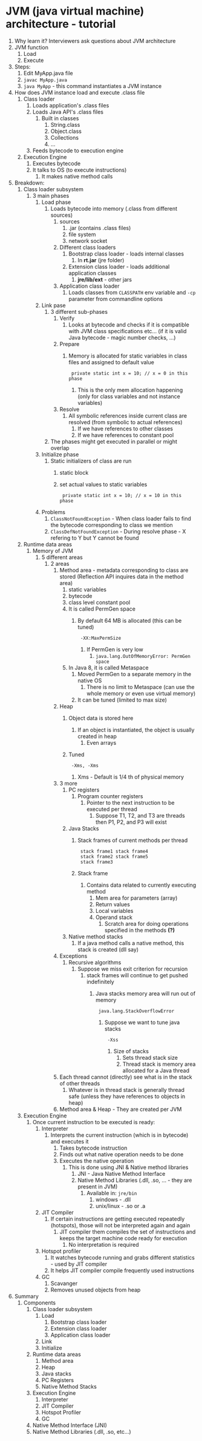 # JVM (java virtual machine) architecture - tutorial #
1. Why learn it? Interviewers ask questions about JVM architecture
2. JVM function
	1. Load
	2. Execute
3. Steps:
	1. Edit MyApp.java file
	2. `javac MyApp.java`
	3. `java MyApp` - this command instantiates a JVM instance
4. How does JVM instance load and execute .class file
	1. Class loader
		1. Loads application's .class files
		2. Loads Java API's .class files
			1. Built in classes
				1. String.class
				2. Object.class
				3. Collections
				4. ...
		3. Feeds bytecode to execution engine
	2. Execution Engine
		1. Executes bytecode
		2. It talks to OS (to execute instructions)
			1. It makes native method calls
5. Breakdown:
	1. Class loader subsystem
		1. 3 main phases
			1. Load phase
				1. Loads bytecode into memory (.class from different sources)
					1. sources
						1. .jar (contains .class files)
						2. file system
						3. network socket
					2. Different class loaders
						1. Bootstrap class loader - loads internal classes
							1. In **rt.jar** (jre folder)
						2. Extension class loader - loads additional application classes
							1. **jre/lib/ext** - other jars
					3. Application class loader
						1. 	Loads classes from `CLASSPATH` env variable and `-cp` parameter from commandline options
			2. Link pase
				1. 3 different sub-phases
					1. Verify
						1. Looks at bytecode and checks if it is compatible with JVM class specifications etc... (if it is valid Java bytecode - magic number checks, ...)
					2. Prepare
						1. Memory is allocated for static variables in class files and assigned to default value
						
								private static int x = 10; // x = 0 in this phase
								
							1. This is the only mem allocation happening (only for class variables and not instance variables)
					3. Resolve
						1. All symbolic references inside current class are resolved (from symbolic to actual references)
							1. If we have references to other classes
							2. If we have references to constant pool
				2. The phases might get executed in parallel or might overlap
			3. Initialize phase
				1. Static initializers of class are run
					1. static block
					2. set actual values to static variables

							private static int x = 10; // x = 10 in this phase
			4. Problems
				1. `ClassNotFoundException` - When class loader fails to find the bytecode corresponding to class we mention
				2. `ClassDefNotFoundException` - During resolve phase - X refering to Y but Y cannot be found					
	2. Runtime data areas
		1. Memory of JVM
			1. 5 different areas
				1. 2 areas
					1. Method area - metadata corresponding to class are stored (Reflection API inquires data in the method area)
						1. static variables
						2. bytecode
						3. class level constant pool
						4. It is called PermGen space
							1. By default 64 MB is allocated (this can be tuned)
							
									-XX:MaxPermSize
									
								1. If PermGen is very low
									1. `java.lang.OutOfMemoryError: PermGen space`
						5. In Java 8, it is called Metaspace
							1. Moved PermGen to a separate memory in the native OS
								1. There is no limit to Metaspace (can use the whole memory or even use virtual memory)
							2. It can be tuned (limited to max size)
					2. Heap
						1. Object data is stored here
							1. If an object is instantiated, the object is usually created in heap
								1. Even arrays
						2. Tuned
						
								-Xms, -Xms
							
							1. Xms - Default is 1/4 th of physical memory
					3. 3 more
						1. PC registers
							1. Program counter registers
								1. Pointer to the next instruction to be executed per thread
									1. Suppose T1, T2, and T3 are threads then P1, P2, and P3 will exist
						2. Java Stacks
							1. Stack frames of current methods per thread

									stack frame1 stack frame4
									stack frame2 stack frame5
									stack frame3
							
							2. Stack frame
								1. Contains data related to currently executing method
									1. Mem area for parameters (array)
									2. Return values
									3. Local variables
									4. Operand stack
										1. Scratch area for doing operations specified in the methods **(?)**
						3. Native method stacks
							1. If a java method calls a native method, this stack is created (dll say)
					4. Exceptions
						1. Recursive algorithms
							1. Suppose we miss exit criterion for recursion
								1. stack frames will continue to get pushed indefinitely
									1. Java stacks memory area will run out of memory

											java.lang.StackOverflowError
											
										1. Suppose we want to tune java stacks

												-Xss
												
											1. Size of stacks
												1. Sets thread stack size
												2. Thread stack is memory area allocated for a Java thread
					5. Each thread cannot (directly) see what is in the stack of other threads
						1. Whatever is in thread stack is generally thread safe (unless they have references to objects in heap)
					6. Method area & Heap - They are created per JVM
	3. Execution Engine
		1. Once current instruction to be executed is ready:
			1. Interpreter
				1. Interprets the current instruction (which is in bytecode) and executes it
					1. Takes bytecode instruction
					2. Finds out what native operation needs to be done
					3. Executes the native operation
						1. This is done using JNI & Native method libraries
							1. JNI - Java Native Method Interface
							2. Native Method Libraries (.dll, .so, ... - they are present in JVM)
								1. Available in: `jre/bin`
									1. windows - .dll
									2. unix/linux - .so or .a
			2. JIT Compiler
				1. If certain instructions are getting executed repeatedly (hotspots), those will not be interpreted again and again
					1. JIT compiler them compiles the set of instructions and keeps the target machine code ready for execution
						1. No interpretation is required
			3. Hotspot profiler
				1. It watches bytecode running and grabs different statistics - used by JIT compiler
				2. It helps JIT compiler compile frequently used instructions
			4. GC
				1. Scavanger
				2. Removes unused objects from heap
6. Summary
	1. Components
		1. Class loader subsystem
			1. Load
				1. Bootstrap class loader
				2. Extension class loader
				3. Application class loader
			2. Link
			3. Initialize
		2. Runtime data areas
			1. Method area
			2. Heap
			3. Java stacks
			4. PC Registers
			5. Native Method Stacks
		3. Execution Engine
			1. Interpreter
			2. JIT Compiler
			3. Hotspot Profiler
			4. GC
		4. Native Method Interface (JNI)
		5. Native Method Libraries (.dll, .so, etc...)